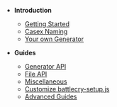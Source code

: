 * **Introduction**

  * [Getting Started](getting-started.md)
  * [Casex Naming](casex-naming.md)
  * [Your own Generator](own-generator.md)

* **Guides**
  * [Generator API](generator-api.md)
  * [File API](file-api.md)
  * [Miscellaneous](miscellaneous.md)
  * [Customize battlecry-setup.js](customize-setup.md)
  * [Advanced Guides](advanced.md)
